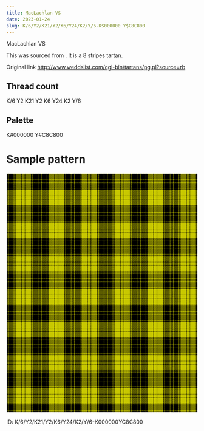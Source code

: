 ```yaml
---
title: MacLachlan VS
date: 2023-01-24
slug: K/6/Y2/K21/Y2/K6/Y24/K2/Y/6-K$000000 Y$C8C800
---
```

MacLachlan VS

This was sourced from <no value>.  It is a 8 stripes tartan.

Original link http://www.weddslist.com/cgi-bin/tartans/pg.pl?source=rb

## Thread count
K/6 Y2 K21 Y2 K6 Y24 K2 Y/6

## Palette
K#000000 Y#C8C800

# Sample pattern

![Tartan detail](tartan.png "K/6 Y2 K21 Y2 K6 Y24 K2 Y/6 tartan")

ID: K/6/Y2/K21/Y2/K6/Y24/K2/Y/6-K$000000 Y$C8C800